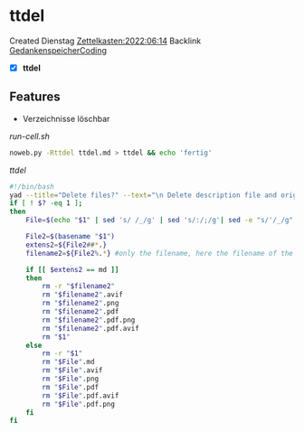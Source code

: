 # ttdel
Created Dienstag [Zettelkasten:2022:06:14]()
Backlink [GedankenspeicherCoding](../GedankenspeicherCoding.md)

- [X] **ttdel**



## Features
- Verzeichnisse löschbar

*run-cell.sh*
```bash
noweb.py -Rttdel ttdel.md > ttdel && echo 'fertig'
```


*ttdel*
```bash
#!/bin/bash
yad --title="Delete files?" --text="\n Delete description file and original file \n"
if [ ! $? -eq 1 ];
then 
	File=$(echo "$1" | sed 's/ /_/g' | sed 's/:/;/g'| sed -e "s/'/_/g" | sed 's/\"//g')

	File2=$(basename "$1")
	extens2=${File2##*.}
	filename2=${File2%.*} #only the filename, here the filename of the original file

	if [[ $extens2 == md ]]
	then
		rm -r "$filename2"
		rm "$filename2".avif
		rm "$filename2".png
		rm "$filename2".pdf
		rm "$filename2".pdf.png
		rm "$filename2".pdf.avif
		rm "$1"
	else
		rm -r "$1"
		rm "$File".md
		rm "$File".avif
		rm "$File".png
		rm "$File".pdf
		rm "$File".pdf.avif
		rm "$File".pdf.png
	fi
fi
```

